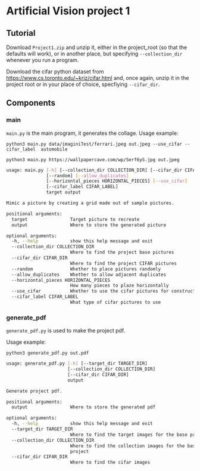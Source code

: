 # Artificial Vision project 1

## Tutorial
Download `Project1.zip` and unzip it, either in the project_root (so that the defaults will work), or in another place, but specifying `--collection_dir` whenever you run a program.

Download the cifar python dataset from https://www.cs.toronto.edu/~kriz/cifar.html and, once again, unzip it in the project root or in your place of choice, specfiying `--cifar_dir`.


## Components

### main

`main.py` is the main program, it generates the collage.
Usage example:

`python3 main.py data/imaginiTest/ferrari.jpeg out.jpeg --use_cifar --cifar_label  automobile`

`python3 main.py https://wallpapercave.com/wp/Serf6yS.jpg out.jpeg`

```bash
usage: main.py [-h] [--collection_dir COLLECTION_DIR] [--cifar_dir CIFAR_DIR]
               [--random] [--allow_duplicates]
               [--horizontal_pieces HORIZONTAL_PIECES] [--use_cifar]
               [--cifar_label CIFAR_LABEL]
               target output

Mimic a picture by creating a grid made out of sample pictures.

positional arguments:
  target                Target picture to recreate
  output                Where to store the generated picture

optional arguments:
  -h, --help            show this help message and exit
  --collection_dir COLLECTION_DIR
                        Where to find the project base pictures
  --cifar_dir CIFAR_DIR
                        Where to find the project CIFAR pictures
  --random              Whether to place pictures randomly
  --allow_duplicates    Whether to allow adjacent duplicates
  --horizontal_pieces HORIZONTAL_PIECES
                        How many pieces to plaze horizontally
  --use_cifar           Whether to use the cifar pictures for construction
  --cifar_label CIFAR_LABEL
                        What type of cifar pictures to use
```

### generate_pdf

`generate_pdf.py` is used to make the project pdf.

Usage example:

`python3 generate_pdf.py out.pdf`

```bash
usage: generate_pdf.py [-h] [--target_dir TARGET_DIR]
                       [--collection_dir COLLECTION_DIR]
                       [--cifar_dir CIFAR_DIR]
                       output

Generate project pdf.

positional arguments:
  output                Where to store the generated pdf

optional arguments:
  -h, --help            show this help message and exit
  --target_dir TARGET_DIR
                        Where to find the target images for the base project
  --collection_dir COLLECTION_DIR
                        Where to find the collection images for the base
                        project
  --cifar_dir CIFAR_DIR
                        Where to find the cifar images
```
